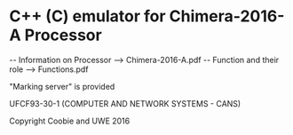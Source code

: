 # C++ (C) emulator for Chimera-2016-A Processor

-- Information on Processor --> Chimera-2016-A.pdf
-- Function and their role --> Functions.pdf

"Marking server" is provided

UFCF93-30-1 (COMPUTER AND NETWORK SYSTEMS - CANS)

Copyright Coobie and UWE 2016

